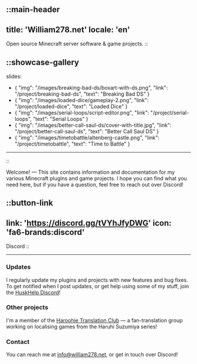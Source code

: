 ::main-header
---
title: 'William278.net'
locale: 'en'
---
Open source Minecraft server software & game projects.
::

::showcase-gallery
---
slides:
  - { "img": "/images/breaking-bad-ds/boxart-with-ds.png", "link": "/project/breaking-bad-ds", "text": "Breaking Bad DS" }
  - { "img": "/images/loaded-dice/gameplay-2.png", "link": "/project/loaded-dice", "text": "Loaded Dice" }
  - { "img": "/images/serial-loops/script-editor.png", "link": "/project/serial-loops", "text": "Serial Loops" }
  - { "img": "/images/better-call-saul-ds/cover-with-title.jpg", "link": "/project/better-call-saul-ds", "text": "Better Call Saul DS" }
  - { "img": "/images/timetobattle/altenberg-castle.png", "link": "/project/timetobattle", "text": "Time to Battle" }
---
::

Welcome! &mdash; This site contains information and documentation for my various Minecraft plugins and game projects. I hope you can find what you need here, but if you have a question, feel free to reach out over Discord!

::button-link
---
link: 'https://discord.gg/tVYhJfyDWG'
icon: 'fa6-brands:discord'
---
Discord
::

---

### Updates
I regularly update my plugins and projects with new features and bug fixes. To get notified when I post updates, or get help using some of my stuff, join the [HuskHelp Discord](https://discord.gg/tVYhJfyDWG)!

### Other projects
I'm a member of the [Haroohie Translation Club](https://haroohie.club/) &mdash; a fan-translation group working on localising games from the Haruhi Suzumiya series!

### Contact
You can reach me at [info@william278.net](mailto:info@william278.net), or get in touch over Discord!